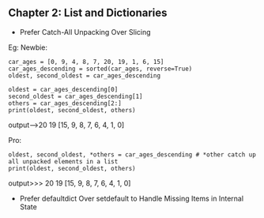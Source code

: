## Chapter 2: List and Dictionaries

-  Prefer Catch-All Unpacking Over Slicing

Eg:
Newbie:
```
car_ages = [0, 9, 4, 8, 7, 20, 19, 1, 6, 15]
car_ages_descending = sorted(car_ages, reverse=True)
oldest, second_oldest = car_ages_descending

oldest = car_ages_descending[0]
second_oldest = car_ages_descending[1]
others = car_ages_descending[2:]
print(oldest, second_oldest, others)

```
output-->20 19 [15, 9, 8, 7, 6, 4, 1, 0]


Pro:
```
oldest, second_oldest, *others = car_ages_descending # *other catch up all unpacked elements in a list
print(oldest, second_oldest, others)
```


output>>> 20 19 [15, 9, 8, 7, 6, 4, 1, 0]

- Prefer defaultdict Over setdefault to Handle Missing Items in Internal State
